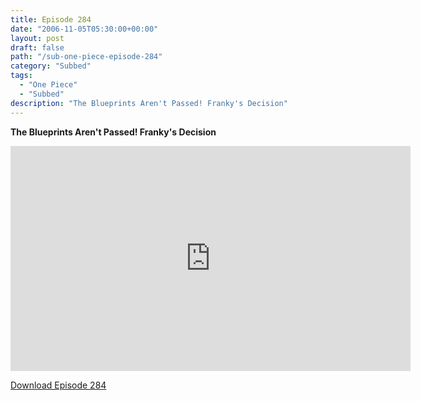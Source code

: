 ```yaml
---
title: Episode 284
date: "2006-11-05T05:30:00+00:00"
layout: post
draft: false
path: "/sub-one-piece-episode-284"
category: "Subbed"
tags:
  - "One Piece"
  - "Subbed"
description: "The Blueprints Aren't Passed! Franky's Decision"
---
```


**The Blueprints Aren't Passed! Franky's Decision**

<iframe width="640" height="360" src="https://www.rapidvideo.com/e/FXQHPY6Z3Y" frameborder="0" marginwidth=0 marginheight=0 scrolling=no allowfullscreen></iframe>

<a href="http://ouo.io/qs/eCodkFEQ?s=https://rapidvid.to/d/https://www.rapidvideo.com/e/FXQHPY6Z3Y">Download Episode 284</a>
